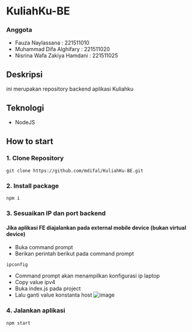 # KuliahKu-BE
### Anggota
* Fauza Naylassana : 221511010
* Muhammad Difa Alghifary : 221511020
* Nisrina Wafa Zakiya Hamdani : 221511025
## Deskripsi
ini merupakan repository backend aplikasi Kuliahku

## Teknologi
* NodeJS

## How to start
### 1. Clone Repository
```
git clone https://github.com/mdifal/KuliahKu-BE.git
```
### 2. Install package
```
npm i
```
### 3. Sesuaikan IP dan port backend

#### Jika aplikasi FE diajalankan pada external mobile device (bukan virtual device)
- Buka command prompt
- Berikan perintah berikut pada command prompt
```
ipconfig
```
- Command prompt akan menampilkan konfigurasi ip laptop
- Copy value ipv4
- Buka index.js pada project
- Lalu ganti value konstanta host
  ![image](https://github.com/mdifal/KuliahKu-BE/assets/86935367/903d95b6-b482-4ab1-8eaa-a1bac7fd5f66)

### 4. Jalankan aplikasi
```
npm start
```
